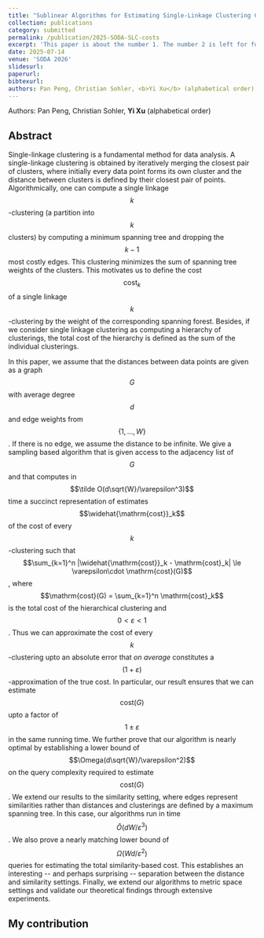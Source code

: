```yaml
---
title: "Sublinear Algorithms for Estimating Single-Linkage Clustering Costs"
collection: publications
category: submitted
permalink: /publication/2025-SODA-SLC-costs
excerpt: 'This paper is about the number 1. The number 2 is left for future work.'
date: 2025-07-14
venue: 'SODA 2026'
slidesurl: 
paperurl: 
bibtexurl: 
authors: Pan Peng, Christian Sohler, <b>Yi Xu</b> (alphabetical order)
---
```


Authors: Pan Peng, Christian Sohler, <b>Yi Xu</b> (alphabetical order)

Abstract
------
Single-linkage clustering is a fundamental method for data analysis. 
A single-linkage clustering is obtained by iteratively merging the closest pair of clusters, where initially every data point forms its own cluster and the distance between clusters is defined by their closest pair of points. Algorithmically, one can compute a single linkage $$k$$-clustering (a partition into $$k$$ clusters) by computing a minimum spanning tree and dropping the $$k-1$$ most costly edges. 
This clustering minimizes the sum of spanning tree weights of the clusters. This motivates us to define the cost $$\mathrm{cost}_k$$ of a single linkage $$k$$-clustering by the weight of the corresponding spanning forest. Besides, if we consider single linkage clustering as computing a hierarchy of clusterings, the total cost of the hierarchy is defined as the sum of the individual clusterings. 

In this paper,
we assume that the distances between data points are given as a graph $$G$$ with average degree $$d$$ and edge weights from $$\{1,\dots, W\}$$. If there is no edge, we assume the distance to be infinite.
We give a sampling based algorithm that is given access to the adjacency list of $$G$$ and that computes in $$\tilde O(d\sqrt{W}/\varepsilon^3)$$ time a succinct representation of estimates $$\widehat{\mathrm{cost}}_k$$ of the cost of every $$k$$-clustering such that $$\sum_{k=1}^n |\widehat{\mathrm{cost}}_k - \mathrm{cost}_k| \le \varepsilon\cdot \mathrm{cost}(G)$$, where $$\mathrm{cost}(G) = \sum_{k=1}^n \mathrm{cost}_k$$ is the total cost of the hierarchical clustering and $$0<\varepsilon <1$$. Thus we can approximate the cost of every $$k$$-clustering upto an absolute error that *on average* constitutes a $$(1+\varepsilon)$$-approximation of the true cost.
In particular, our result ensures that we can estimate $$\mathrm{cost}(G)$$ upto a factor of $$1\pm \varepsilon$$ in the same running time. We further prove that our algorithm is nearly optimal by establishing a lower bound of $$\Omega(d\sqrt{W}/\varepsilon^2)$$ on the query complexity required to estimate $$\mathrm{cost}(G)$$. We extend our results to the similarity setting, where edges represent similarities rather than distances and clusterings are defined by a maximum spanning tree. In this case, our algorithms run in time $$\tilde{O}(dW/\varepsilon^3)$$.
We also prove a nearly matching lower bound of $$\Omega(Wd/\varepsilon^2)$$ queries for estimating the total similarity-based cost.
This establishes an interesting -- and perhaps surprising -- separation between the distance and similarity settings. Finally, we extend our algorithms to metric space settings and validate our theoretical findings through extensive experiments.

My contribution
------
